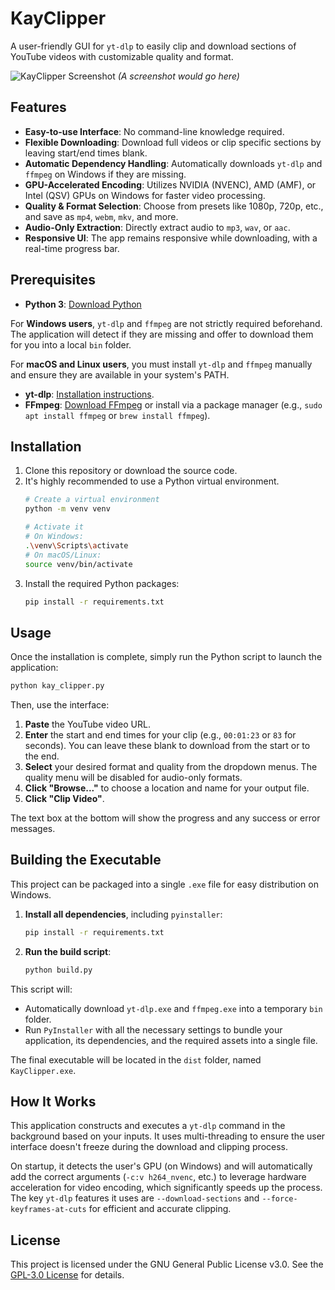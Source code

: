 # KayClipper

A user-friendly GUI for `yt-dlp` to easily clip and download sections of YouTube videos with customizable quality and format.

![KayClipper Screenshot](https_placeholder_for_screenshot.png) 
*(A screenshot would go here)*

## Features

-   **Easy-to-use Interface**: No command-line knowledge required.
-   **Flexible Downloading**: Download full videos or clip specific sections by leaving start/end times blank.
-   **Automatic Dependency Handling**: Automatically downloads `yt-dlp` and `ffmpeg` on Windows if they are missing.
-   **GPU-Accelerated Encoding**: Utilizes NVIDIA (NVENC), AMD (AMF), or Intel (QSV) GPUs on Windows for faster video processing.
-   **Quality & Format Selection**: Choose from presets like 1080p, 720p, etc., and save as `mp4`, `webm`, `mkv`, and more.
-   **Audio-Only Extraction**: Directly extract audio to `mp3`, `wav`, or `aac`.
-   **Responsive UI**: The app remains responsive while downloading, with a real-time progress bar.

## Prerequisites

-   **Python 3**: [Download Python](https://www.python.org/downloads/)

For **Windows users**, `yt-dlp` and `ffmpeg` are not strictly required beforehand. The application will detect if they are missing and offer to download them for you into a local `bin` folder.

For **macOS and Linux users**, you must install `yt-dlp` and `ffmpeg` manually and ensure they are available in your system's PATH.
-   **yt-dlp**: [Installation instructions](https://github.com/yt-dlp/yt-dlp#installation).
-   **FFmpeg**: [Download FFmpeg](https://ffmpeg.org/download.html) or install via a package manager (e.g., `sudo apt install ffmpeg` or `brew install ffmpeg`).

## Installation

1.  Clone this repository or download the source code.
2.  It's highly recommended to use a Python virtual environment.
    ```bash
    # Create a virtual environment
    python -m venv venv

    # Activate it
    # On Windows:
    .\venv\Scripts\activate
    # On macOS/Linux:
    source venv/bin/activate
    ```
3.  Install the required Python packages:
    ```bash
    pip install -r requirements.txt
    ```

## Usage

Once the installation is complete, simply run the Python script to launch the application:

```bash
python kay_clipper.py
```

Then, use the interface:
1.  **Paste** the YouTube video URL.
2.  **Enter** the start and end times for your clip (e.g., `00:01:23` or `83` for seconds). You can leave these blank to download from the start or to the end.
3.  **Select** your desired format and quality from the dropdown menus. The quality menu will be disabled for audio-only formats.
4.  **Click "Browse..."** to choose a location and name for your output file.
5.  **Click "Clip Video"**.

The text box at the bottom will show the progress and any success or error messages.

## Building the Executable

This project can be packaged into a single `.exe` file for easy distribution on Windows.

1.  **Install all dependencies**, including `pyinstaller`:
    ```bash
    pip install -r requirements.txt
    ```

2.  **Run the build script**:
    ```bash
    python build.py
    ```

This script will:
-   Automatically download `yt-dlp.exe` and `ffmpeg.exe` into a temporary `bin` folder.
-   Run `PyInstaller` with all the necessary settings to bundle your application, its dependencies, and the required assets into a single file.

The final executable will be located in the `dist` folder, named `KayClipper.exe`.

## How It Works

This application constructs and executes a `yt-dlp` command in the background based on your inputs. It uses multi-threading to ensure the user interface doesn't freeze during the download and clipping process. 

On startup, it detects the user's GPU (on Windows) and will automatically add the correct arguments (`-c:v h264_nvenc`, etc.) to leverage hardware acceleration for video encoding, which significantly speeds up the process. The key `yt-dlp` features it uses are `--download-sections` and `--force-keyframes-at-cuts` for efficient and accurate clipping. 

## License

This project is licensed under the GNU General Public License v3.0. See the [GPL-3.0 License](https://www.gnu.org/licenses/gpl-3.0.html) for details. 